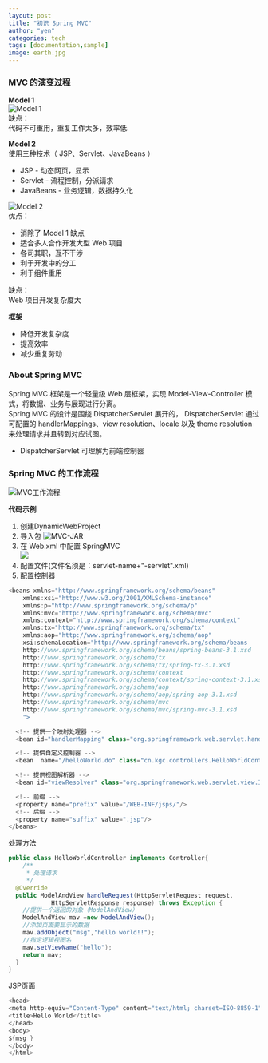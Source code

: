 ```yaml
---
layout: post
title: "初识 Spring MVC"
author: "yen"
categories: tech
tags: [documentation,sample]
image: earth.jpg
---
```

### MVC 的演变过程
**Model 1**  
![Model 1](http://on-img.com/chart_image/5ac82f6ee4b08996549a29f7.png)  
缺点：  
代码不可重用，重复工作太多，效率低  

**Model 2**  
使用三种技术（ JSP、Servlet、JavaBeans ）  
- JSP - 动态网页，显示
- Servlet - 流程控制，分派请求
- JavaBeans - 业务逻辑，数据持久化

![Model 2](http://on-img.com/chart_image/5acb2c41e4b0899654a13dd1.png)  
优点：  
- 消除了 Model 1 缺点  
- 适合多人合作开发大型 Web 项目
- 各司其职，互不干涉
- 利于开发中的分工
- 利于组件重用

缺点：  
Web 项目开发复杂度大

**框架**  
- 降低开发复杂度
- 提高效率
- 减少重复劳动

### About Spring MVC
Spring MVC 框架是一个轻量级 Web 层框架，实现 Model-View-Controller 模式，将数据、业务与展现进行分离。  
Spring MVC 的设计是围绕 DispatcherServlet 展开的， DispatcherServlet 通过可配置的 handlerMappings、view resolution、locale 以及 theme resolution 来处理请求并且转到对应试图。  
* DispatcherServlet 可理解为前端控制器

### Spring MVC 的工作流程
![MVC工作流程](http://on-img.com/chart_image/5acb2f62e4b09bf96ae6f2ae.png)

**代码示例**  
1. 创建DynamicWebProject  
2. 导入包
![MVC-JAR](http://p6ch8daxu.bkt.clouddn.com/18-4-9/88755459.jpg)
3. 在 Web.xml 中配置 SpringMVC    
![](http://p6ch8daxu.bkt.clouddn.com/18-4-9/28821644.jpg)
4. 配置文件(文件名须是：servlet-name+"-servlet".xml)    
5. 配置控制器    
~~~java
<beans xmlns="http://www.springframework.org/schema/beans"
	xmlns:xsi="http://www.w3.org/2001/XMLSchema-instance"
	xmlns:p="http://www.springframework.org/schema/p"
	xmlns:mvc="http://www.springframework.org/schema/mvc"
	xmlns:context="http://www.springframework.org/schema/context"
	xmlns:tx="http://www.springframework.org/schema/tx"
	xmlns:aop="http://www.springframework.org/schema/aop"
	xsi:schemaLocation="http://www.springframework.org/schema/beans
	http://www.springframework.org/schema/beans/spring-beans-3.1.xsd
	http://www.springframework.org/schema/tx
	http://www.springframework.org/schema/tx/spring-tx-3.1.xsd
	http://www.springframework.org/schema/context
	http://www.springframework.org/schema/context/spring-context-3.1.xsd
	http://www.springframework.org/schema/aop
	http://www.springframework.org/schema/aop/spring-aop-3.1.xsd
	http://www.springframework.org/schema/mvc
	http://www.springframework.org/schema/mvc/spring-mvc-3.1.xsd
	">

  <!-- 提供一个映射处理器 -->
  <bean id="handlerMapping" class="org.springframework.web.servlet.handler.BeanNameUrlHandlerMapping"/>      

  <!-- 提供自定义控制器 -->
  <bean  name="/helloWorld.do" class="cn.kgc.controllers.HelloWorldController"/>

  <!-- 提供视图解析器 -->
  <bean id="viewResolver" class="org.springframework.web.servlet.view.InternalResourceViewResolver">

  <!-- 前缀 -->
  <property name="prefix" value="/WEB-INF/jsps/"/>
  <!-- 后缀 -->
  <property name="suffix" value=".jsp"/>
</beans>
~~~

处理方法
~~~java
public class HelloWorldController implements Controller{
	/**
	 * 处理请求
	 */
  @Override
  public ModelAndView handleRequest(HttpServletRequest request,
			HttpServletResponse response) throws Exception {
    //提供一个返回的对象（ModelAndView）
    ModelAndView mav =new ModelAndView();
    //添加页面要显示的数据
    mav.addObject("msg","hello world!!");
    //指定逻辑视图名
    mav.setViewName("hello");
    return mav;
  }
}
~~~

JSP页面
~~~java
<head>
<meta http-equiv="Content-Type" content="text/html; charset=ISO-8859-1">
<title>Hello World</title>
</head>
<body>
${msg }
</body>
</html>
~~~
